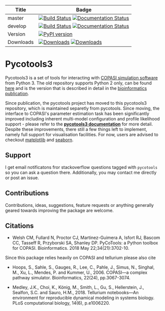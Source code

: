 | Title | Badge |
|-------|-------|
| master        | [![Build Status](https://travis-ci.org/CiaranWelsh/pycotools3.svg?branch=master)](https://travis-ci.org/CiaranWelsh/pycotools3)   [![Documentation Status](https://readthedocs.org/projects/pycotools3/badge/?version=latest)](https://pycotools3.readthedocs.io/en/latest/?badge=latest)| 
| develop | [![Build Status](https://travis-ci.org/CiaranWelsh/pycotools3.svg?branch=develop)](https://travis-ci.org/CiaranWelsh/pycotools3) [![Documentation Status](https://readthedocs.org/projects/pycotools3/badge/?version=develop)](https://pycotools3.readthedocs.io/en/latest/?badge=develop)|
|Version|[![PyPI version](https://badge.fury.io/py/pycotools3.svg)](https://badge.fury.io/py/pycotools3)|
| Downloads | [![Downloads](https://pepy.tech/badge/pycotools3)](https://pepy.tech/project/pycotools3) [![Downloads](https://pepy.tech/badge/pycotools3/month)](https://pepy.tech/project/pycotools3)|

# Pycotools3

Pycotools3 is a set of tools for interacting with [COPASI simulation software](http://copasi.org/) from Python 3. The old repository supports Python 2 only, can be found [here](https://github.com/CiaranWelsh/pycotools) and is the version that is described in detail in the [bioinformatics publication](https://academic.oup.com/bioinformatics/advance-article/doi/10.1093/bioinformatics/bty409/5001390). 

Since publication, the pycotools project has moved to this pycotools3 repository, which is maintained separetly from pycotools. Since moving, the interface to COPASI's parameter estimation task has been significantly improved including inherent multi-model configuration and profile likelihood support - please refer to the **[pycotools3 documentation](http://pycotools3.readthedocs.io/en/latest/)** for more detail. Despite these improvements, there still a few things left to implement, namely full support for visualisation facilities.  For now, users are advised to checkout [matplotlib](https://matplotlib.org/contents.html) and [seaborn](https://seaborn.pydata.org/).

## Support 
I get email notificatons fror stackoverflow questions tagged with `pycotools` so you can ask a question there. Additionally, you may contact me directly or post an issue.

## Contributions
Contributions, ideas, suggestions, feature requests or anything generally geared towards improving the package are welcome. 

## Citations
- Welsh CM, Fullard N, Proctor CJ, Martinez-Guimera A, Isfort RJ, Bascom CC, Tasseff R, Przyborski SA, Shanley DP. PyCoTools: a Python toolbox for COPASI. Bioinformatics. 2018 May 22;34(21):3702-10.

Since this package relies heavily on COPASI and tellurium please also cite 

- Hoops, S., Sahle, S., Gauges, R., Lee, C., Pahle, J., Simus, N., Singhal, M., Xu, L., Mendes, P. and Kummer, U., 2006. COPASI—a complex pathway simulator. Bioinformatics, 22(24), pp.3067-3074.


- Medley, J.K., Choi, K., König, M., Smith, L., Gu, S., Hellerstein, J., Sealfon, S.C. and Sauro, H.M., 2018. Tellurium notebooks—An environment for reproducible dynamical modeling in systems biology. PLoS computational biology, 14(6), p.e1006220.


